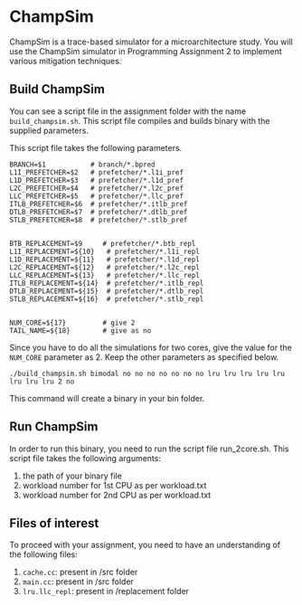 # ChampSim

ChampSim is a trace-based simulator for a microarchitecture study. You will use the ChampSim simulator in Programming Assignment 2 to implement various mitigation techniques.


## Build ChampSim

You can see a script file in the assignment folder with the name `build_champsim.sh`. This script file compiles and builds binary with the supplied parameters.

This script file takes the following parameters.

```
BRANCH=$1           # branch/*.bpred
L1I_PREFETCHER=$2   # prefetcher/*.l1i_pref
L1D_PREFETCHER=$3   # prefetcher/*.l1d_pref
L2C_PREFETCHER=$4   # prefetcher/*.l2c_pref
LLC_PREFETCHER=$5   # prefetcher/*.llc_pref
ITLB_PREFETCHER=$6  # prefetcher/*.itlb_pref
DTLB_PREFETCHER=$7  # prefetcher/*.dtlb_pref
STLB_PREFETCHER=$8  # prefetcher/*.stlb_pref


BTB_REPLACEMENT=$9     # prefetcher/*.btb_repl 
L1I_REPLACEMENT=${10}   # prefetcher/*.l1i_repl
L1D_REPLACEMENT=${11}   # prefetcher/*.l1d_repl
L2C_REPLACEMENT=${12}   # prefetcher/*.l2c_repl
LLC_REPLACEMENT=${13}   # prefetcher/*.llc_repl
ITLB_REPLACEMENT=${14}  # prefetcher/*.itlb_repl
DTLB_REPLACEMENT=${15}  # prefetcher/*.dtlb_repl
STLB_REPLACEMENT=${16}  # prefetcher/*.stlb_repl


NUM_CORE=${17}         # give 2
TAIL_NAME=${18}        # give as no
```


Since you have to do all the simulations for two cores, give the value for the `NUM_CORE` parameter as 2. Keep the other parameters as specified below.

```
./build_champsim.sh bimodal no no no no no no no lru lru lru lru lru lru lru lru 2 no
```

This command will create a binary in your bin folder. 

## Run ChampSim

In order to run this binary, you need to run the script file run_2core.sh. 
This script file takes the following arguments:
1. the path of your binary file 
2. workload number for 1st CPU as per workload.txt 
3. workload number for 2nd CPU as per workload.txt 


## Files of interest

To proceed with your assignment, you need to have an understanding of the following files:
1. `cache.cc`: present in /src folder
2. `main.cc`: present in /src folder
3. `lru.llc_repl`: present in /replacement folder
